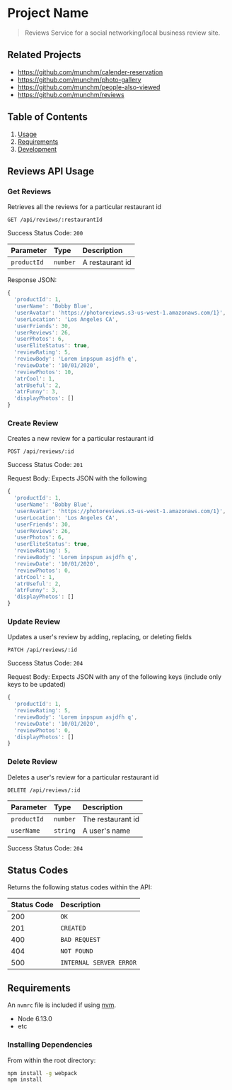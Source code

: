 # Project Name

> Reviews Service for a social networking/local business review site.

## Related Projects

  - https://github.com/munchm/calender-reservation
  - https://github.com/munchm/photo-gallery
  - https://github.com/munchm/people-also-viewed
  - https://github.com/munchm/reviews

## Table of Contents

1. [Usage](#Usage)
2. [Requirements](#requirements)
3. [Development](#development)

## Reviews API Usage

### Get Reviews
Retrieves all the reviews for a particular restaurant id

```http
GET /api/reviews/:restaurantId
```

Success Status Code: `200`

| Parameter | Type | Description |
| :--- | :--- | :--- |
| `productId` | `number` | A restaurant id |

Response JSON:

```javascript
{
  'productId': 1,
  'userName': 'Bobby Blue',
  'userAvatar': 'https://photoreviews.s3-us-west-1.amazonaws.com/1}',
  'userLocation': 'Los Angeles CA',
  'userFriends': 30,
  'userReviews': 26,
  'userPhotos': 6,
  'userEliteStatus': true,
  'reviewRating': 5,
  'reviewBody': 'Lorem inpspum asjdfh q',
  'reviewDate': '10/01/2020',
  'reviewPhotos': 10,
  'atrCool': 1,
  'atrUseful': 2,
  'atrFunny': 3,
  'displayPhotos': []
}
```

### Create Review
Creates a new review for a particular restaurant id

```http
POST /api/reviews/:id
```

Success Status Code: `201`

Request Body: Expects JSON with the following

```javascript
{
  'productId': 1,
  'userName': 'Bobby Blue',
  'userAvatar': 'https://photoreviews.s3-us-west-1.amazonaws.com/1}',
  'userLocation': 'Los Angeles CA',
  'userFriends': 30,
  'userReviews': 26,
  'userPhotos': 6,
  'userEliteStatus': true,
  'reviewRating': 5,
  'reviewBody': 'Lorem inpspum asjdfh q',
  'reviewDate': '10/01/2020',
  'reviewPhotos': 0,
  'atrCool': 1,
  'atrUseful': 2,
  'atrFunny': 3,
  'displayPhotos': []
}
```

### Update Review
Updates a user's review by adding, replacing, or deleting fields

```http
PATCH /api/reviews/:id
```
Success Status Code: `204`

Request Body: Expects JSON with any of the following keys (include only keys to be updated)

```javascript
{
  'productId': 1,
  'reviewRating': 5,
  'reviewBody': 'Lorem inpspum asjdfh q',
  'reviewDate': '10/01/2020',
  'reviewPhotos': 0,
  'displayPhotos': []
}
```

### Delete Review
Deletes a user's review for a particular restaurant id

```http
DELETE /api/reviews/:id
```

| Parameter | Type | Description |
| :--- | :--- | :--- |
| `productId` | `number` | The restaurant id |
| `userName` | `string` | A user's name |

Success Status Code: `204`

## Status Codes
Returns the following status codes within the API:

| Status Code | Description |
| :--- | :--- |
| 200 | `OK` |
| 201 | `CREATED` |
| 400 | `BAD REQUEST` |
| 404 | `NOT FOUND` |
| 500 | `INTERNAL SERVER ERROR` |


## Requirements

An `nvmrc` file is included if using [nvm](https://github.com/creationix/nvm).

- Node 6.13.0
- etc

### Installing Dependencies

From within the root directory:

```sh
npm install -g webpack
npm install
```

